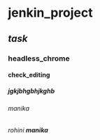 # jenkin_project
## _task_
### headless_chrome
#### check_editing
##### jgkjbhgbhjkghb
###### manika
###### _rohini **manika**_
